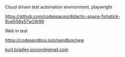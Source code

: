 Cloud driven test automation environment, playwright

https://github.com/codespaces/didactic-space-fishstick-9vq5j56x57w29r96

Web in test

https://codesandbox.io/p/sandbox/new

kurt.bradley.jocson@gmail.com

